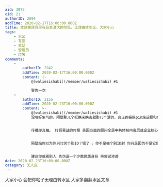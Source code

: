 ```yaml
---
aid: 3075
cid: 21
authorID: 2894
addTime: 2020-02-17T16:00:00.000Z
title: 本站管理员里有品葱潜伏的垃圾，无理由转水区，大家小心
tags:
    - 水区
    - 有品
    - 本站
    - 管理员
    - 垃圾
comments:
    -
        authorID: 2942
        addTime: 2020-02-17T16:00:00.000Z
        content: |-
            @[waliesishabi](/member/waliesishabi) #1

            警告一次
    -
        authorID: 2156
        addTime: 2020-02-23T16:00:00.000Z
        content: >-
            @[waliesishabi](/member/waliesishabi) #1
            没啥好生气的。隔壁那几个妖换来换去就那几个活的，真正的操纵pin站话题和内容的小团体已经改变思路了。


            传播即真相。 打贸易战的时候 美国方面的顾问全是中共体制内高层或企业核心人，中国什么时候都不缺汉奸。


            隔壁站你以为你只讨厌个别ID？错了 。你不是被个别ID封 你只是因为不是它们圈子里的ID 它们无法识别你的属性 安全起见当然是封你啦


            建议你或者别人 先伪造一个少数民族身份 再尝试渗透
date: 2020-02-23T16:00:00.000Z
category: 无人区
---
```


大家小心 会把你帖子无理由转水区 大家多翻翻水区文章
